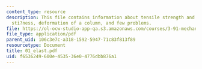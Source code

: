 ```yaml
---
content_type: resource
description: This file contains information about tensile strength and tensile stress,
  sti?ness, deformation of a column, and few problems.
file: https://ol-ocw-studio-app-qa.s3.amazonaws.com/courses/3-91-mechanical-behavior-of-plastics-spring-2007/f6536249600e453536e04776dbb876a1_01_elast.pdf
file_type: application/pdf
parent_uid: 106c3e7c-a318-1592-5947-71c83f813f89
resourcetype: Document
title: 01_elast.pdf
uid: f6536249-600e-4535-36e0-4776dbb876a1
---
```


